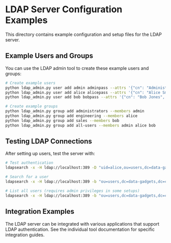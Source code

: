 # LDAP Server Configuration Examples

This directory contains example configuration and setup files for the LDAP server.

## Example Users and Groups

You can use the LDAP admin tool to create these example users and groups:

```bash
# Create example users
python ldap_admin.py user add admin adminpass --attrs '{"cn": "Administrator", "email": "admin@company.com", "title": "System Administrator"}'
python ldap_admin.py user add alice alicepass --attrs '{"cn": "Alice Smith", "email": "alice@company.com", "department": "Engineering", "title": "Software Engineer"}'
python ldap_admin.py user add bob bobpass --attrs '{"cn": "Bob Jones", "email": "bob@company.com", "department": "Sales", "title": "Sales Manager"}'

# Create example groups
python ldap_admin.py group add administrators --members admin
python ldap_admin.py group add engineering --members alice
python ldap_admin.py group add sales --members bob
python ldap_admin.py group add all-users --members admin alice bob
```

## Testing LDAP Connections

After setting up users, test the server with:

```bash
# Test authentication
ldapsearch -x -H ldap://localhost:389 -D "uid=alice,ou=users,dc=data-gadgets,dc=com" -w alicepass

# Search for a user
ldapsearch -x -H ldap://localhost:389 -b "ou=users,dc=data-gadgets,dc=com" "(uid=alice)"

# List all users (requires admin privileges in some setups)
ldapsearch -x -H ldap://localhost:389 -b "ou=users,dc=data-gadgets,dc=com" "(objectClass=*)"
```

## Integration Examples

The LDAP server can be integrated with various applications that support LDAP authentication. See the individual tool documentation for specific integration guides.
